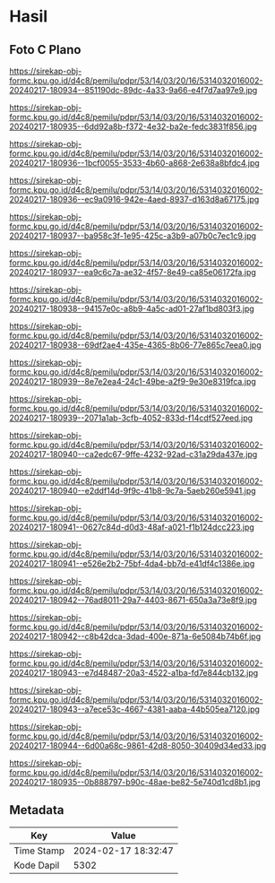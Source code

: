 # Hasil

## Foto C Plano

https://sirekap-obj-formc.kpu.go.id/d4c8/pemilu/pdpr/53/14/03/20/16/5314032016002-20240217-180934--851190dc-89dc-4a33-9a66-e4f7d7aa97e9.jpg

https://sirekap-obj-formc.kpu.go.id/d4c8/pemilu/pdpr/53/14/03/20/16/5314032016002-20240217-180935--6dd92a8b-f372-4e32-ba2e-fedc3831f856.jpg

https://sirekap-obj-formc.kpu.go.id/d4c8/pemilu/pdpr/53/14/03/20/16/5314032016002-20240217-180936--1bcf0055-3533-4b60-a868-2e638a8bfdc4.jpg

https://sirekap-obj-formc.kpu.go.id/d4c8/pemilu/pdpr/53/14/03/20/16/5314032016002-20240217-180936--ec9a0916-942e-4aed-8937-d163d8a67175.jpg

https://sirekap-obj-formc.kpu.go.id/d4c8/pemilu/pdpr/53/14/03/20/16/5314032016002-20240217-180937--ba958c3f-1e95-425c-a3b9-a07b0c7ec1c9.jpg

https://sirekap-obj-formc.kpu.go.id/d4c8/pemilu/pdpr/53/14/03/20/16/5314032016002-20240217-180937--ea9c6c7a-ae32-4f57-8e49-ca85e06172fa.jpg

https://sirekap-obj-formc.kpu.go.id/d4c8/pemilu/pdpr/53/14/03/20/16/5314032016002-20240217-180938--94157e0c-a8b9-4a5c-ad01-27af1bd803f3.jpg

https://sirekap-obj-formc.kpu.go.id/d4c8/pemilu/pdpr/53/14/03/20/16/5314032016002-20240217-180938--69df2ae4-435e-4365-8b06-77e865c7eea0.jpg

https://sirekap-obj-formc.kpu.go.id/d4c8/pemilu/pdpr/53/14/03/20/16/5314032016002-20240217-180939--8e7e2ea4-24c1-49be-a2f9-9e30e8319fca.jpg

https://sirekap-obj-formc.kpu.go.id/d4c8/pemilu/pdpr/53/14/03/20/16/5314032016002-20240217-180939--2071a1ab-3cfb-4052-833d-f14cdf527eed.jpg

https://sirekap-obj-formc.kpu.go.id/d4c8/pemilu/pdpr/53/14/03/20/16/5314032016002-20240217-180940--ca2edc67-9ffe-4232-92ad-c31a29da437e.jpg

https://sirekap-obj-formc.kpu.go.id/d4c8/pemilu/pdpr/53/14/03/20/16/5314032016002-20240217-180940--e2ddf14d-9f9c-41b8-9c7a-5aeb260e5941.jpg

https://sirekap-obj-formc.kpu.go.id/d4c8/pemilu/pdpr/53/14/03/20/16/5314032016002-20240217-180941--0627c84d-d0d3-48af-a021-f1b124dcc223.jpg

https://sirekap-obj-formc.kpu.go.id/d4c8/pemilu/pdpr/53/14/03/20/16/5314032016002-20240217-180941--e526e2b2-75bf-4da4-bb7d-e41df4c1386e.jpg

https://sirekap-obj-formc.kpu.go.id/d4c8/pemilu/pdpr/53/14/03/20/16/5314032016002-20240217-180942--76ad8011-29a7-4403-8671-650a3a73e8f9.jpg

https://sirekap-obj-formc.kpu.go.id/d4c8/pemilu/pdpr/53/14/03/20/16/5314032016002-20240217-180942--c8b42dca-3dad-400e-871a-6e5084b74b6f.jpg

https://sirekap-obj-formc.kpu.go.id/d4c8/pemilu/pdpr/53/14/03/20/16/5314032016002-20240217-180943--e7d48487-20a3-4522-a1ba-fd7e844cb132.jpg

https://sirekap-obj-formc.kpu.go.id/d4c8/pemilu/pdpr/53/14/03/20/16/5314032016002-20240217-180943--a7ece53c-4667-4381-aaba-44b505ea7120.jpg

https://sirekap-obj-formc.kpu.go.id/d4c8/pemilu/pdpr/53/14/03/20/16/5314032016002-20240217-180944--6d00a68c-9861-42d8-8050-30409d34ed33.jpg

https://sirekap-obj-formc.kpu.go.id/d4c8/pemilu/pdpr/53/14/03/20/16/5314032016002-20240217-180935--0b888797-b90c-48ae-be82-5e740d1cd8b1.jpg


## Metadata

| Key        | Value               |
| ---------- | ------------------- |
| Time Stamp | 2024-02-17 18:32:47 |
| Kode Dapil | 5302                |



